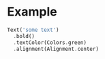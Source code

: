 # Example
```dart
Text('some text')
  .bold()
  .textColor(Colors.green)
  .alignment(Alignment.center)
```
